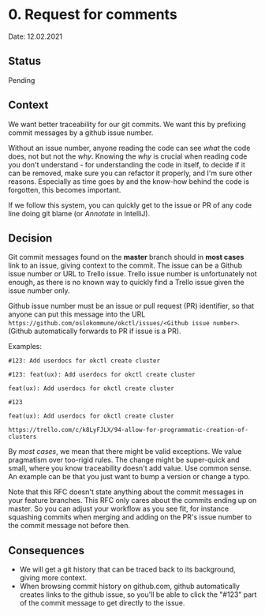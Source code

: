 # 0. Request for comments

<!-- 
    Date representing when the RFC was submittet for review 

    Example:
    Date: 08.02.2021
-->
Date: 12.02.2021

## Status
<!--
    Uncomment relevant status
-->

Pending

<!--
Accepted
Rejected
-->

## Context

<!--
    Short description of why this decision is needed

    Example:
    We want to better document our decisions
-->

We want better traceability for our git commits. We want this by prefixing commit messages by a github issue number.

Without an issue number, anyone reading the code can see *what* the code does, not but not the *why*. Knowing the *why*
is crucial when reading code you don't understand - for understanding the code in itself, to decide if it can be
removed, make sure you can refactor it properly, and I'm sure other reasons. Especially as time goes by and the know-how
behind the code is forgotten, this becomes important.

If we follow this system, you can quickly get to the issue or PR of any code line doing git blame (or *Annotate* in
IntelliJ).

## Decision

<!--
    Short summary of the decision

    Example:
    We've decided to go for AlphaGov's system as explained [here](https://github.com/alphagov/govuk-aws/blob/24d1ea513e58ee938043d71d09815a51229067bf/docs/architecture/decisions/0001-record-architecture-decisions.md)
-->

Git commit messages found on the **master** branch should in **most cases** link to an issue, giving context to
the commit. The issue can be a Github issue number or URL to Trello issue. Trello issue number is unfortunately not
enough, as there is no known way to quickly find a Trello issue given the issue number only.

Github issue number must be an issue or pull request (PR) identifier, so that anyone can put this message into the URL
`https://github.com/oslokommune/okctl/issues/<Github issue number>`. (Github automatically forwards to PR if issue is a
PR).

Examples:

```text
#123: Add userdocs for okctl create cluster
```

```text
#123: feat(ux): Add userdocs for okctl create cluster
```

```text
feat(ux): Add userdocs for okctl create cluster

#123
```

```text
feat(ux): Add userdocs for okctl create cluster

https://trello.com/c/k8LyFJLX/94-allow-for-programmatic-creation-of-clusters
```

By *most cases*, we mean that there might be valid exceptions. We value pragmatism over too-rigid rules. The change
might be super-quick and small, where you know traceability doesn't add value. Use common sense. An example can be that
you just want to bump a version or change a typo.

Note that this RFC doesn't state anything about the commit messages in your feature branches. This RFC only cares about
the commits ending up on master. So you can adjust your workflow as you see fit, for instance squashing commits when
merging and adding on the PR's issue number to the commit message not before then.

## Consequences

<!--
    Short description of positive and negative consequences of the decision

    Example:
    The decisions we deem relevant will be documented in this format here in this folder.
-->

* We will get a git history that can be traced back to its background, giving more context.
* When browsing commit history on github.com, github automatically creates links to the github issue, so you'll be able
to click the "#123" part of the commit message to get directly to the issue.
